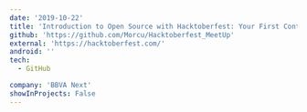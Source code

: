 ```yaml
---
date: '2019-10-22'
title: 'Introduction to Open Source with Hacktoberfest: Your First Contribution'
github: 'https://github.com/Morcu/Hacktoberfest_MeetUp'
external: 'https://hacktoberfest.com/'
android: ''
tech:
  - GitHub

company: 'BBVA Next'
showInProjects: False
---
```

